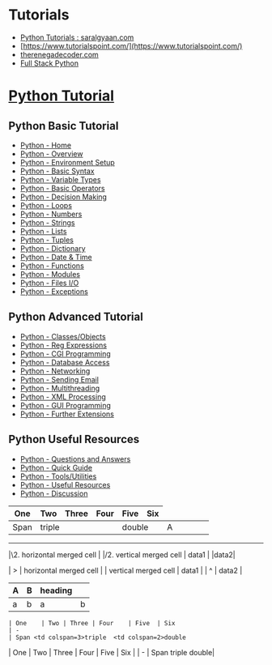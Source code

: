 
# Tutorials

- [Python Tutorials : saralgyaan.com](https://saralgyaan.com/posts/category/python/tutorials/)
- [https://www.tutorialspoint.com/](https://www.tutorialspoint.com/)
- [therenegadecoder.com](https://therenegadecoder.com/category/code/)
- [Full Stack Python](https://www.fullstackpython.com/)

# [Python Tutorial](https://www.tutorialspoint.com/python/index.htm)

## Python Basic Tutorial
-   [Python - Home](https://www.tutorialspoint.com/python/index.htm)
-   [Python - Overview](https://www.tutorialspoint.com/python/python_overview.htm)
-   [Python - Environment Setup](https://www.tutorialspoint.com/python/python_environment.htm)
-   [Python - Basic Syntax](https://www.tutorialspoint.com/python/python_basic_syntax.htm)
-   [Python - Variable Types](https://www.tutorialspoint.com/python/python_variable_types.htm)
-   [Python - Basic Operators](https://www.tutorialspoint.com/python/python_basic_operators.htm)
-   [Python - Decision Making](https://www.tutorialspoint.com/python/python_decision_making.htm)
-   [Python - Loops](https://www.tutorialspoint.com/python/python_loops.htm)
-   [Python - Numbers](https://www.tutorialspoint.com/python/python_numbers.htm)
-   [Python - Strings](https://www.tutorialspoint.com/python/python_strings.htm)
-   [Python - Lists](https://www.tutorialspoint.com/python/python_lists.htm)
-   [Python - Tuples](https://www.tutorialspoint.com/python/python_tuples.htm)
-   [Python - Dictionary](https://www.tutorialspoint.com/python/python_dictionary.htm)
-   [Python - Date & Time](https://www.tutorialspoint.com/python/python_date_time.htm)
-   [Python - Functions](https://www.tutorialspoint.com/python/python_functions.htm)
-   [Python - Modules](https://www.tutorialspoint.com/python/python_modules.htm)
-   [Python - Files I/O](https://www.tutorialspoint.com/python/python_files_io.htm)
-   [Python - Exceptions](https://www.tutorialspoint.com/python/python_exceptions.htm)

## Python Advanced Tutorial
-   [Python - Classes/Objects](https://www.tutorialspoint.com/python/python_classes_objects.htm)
-   [Python - Reg Expressions](https://www.tutorialspoint.com/python/python_reg_expressions.htm)
-   [Python - CGI Programming](https://www.tutorialspoint.com/python/python_cgi_programming.htm)
-   [Python - Database Access](https://www.tutorialspoint.com/python/python_database_access.htm)
-   [Python - Networking](https://www.tutorialspoint.com/python/python_networking.htm)
-   [Python - Sending Email](https://www.tutorialspoint.com/python/python_sending_email.htm)
-   [Python - Multithreading](https://www.tutorialspoint.com/python/python_multithreading.htm)
-   [Python - XML Processing](https://www.tutorialspoint.com/python/python_xml_processing.htm)
-   [Python - GUI Programming](https://www.tutorialspoint.com/python/python_gui_programming.htm)
-   [Python - Further Extensions](https://www.tutorialspoint.com/python/python_further_extensions.htm)

## Python Useful Resources
-   [Python - Questions and Answers](https://www.tutorialspoint.com/python/python_questions_answers.htm)
-   [Python - Quick Guide](https://www.tutorialspoint.com/python/python_quick_guide.htm)
-   [Python - Tools/Utilities](https://www.tutorialspoint.com/python/python_tools_utilities.htm)
-   [Python - Useful Resources](https://www.tutorialspoint.com/python/python_useful_resources.htm)
-   [Python - Discussion](https://www.tutorialspoint.com/python/python_discussion.htm)




| One    | Two | Three | Four | Five  | Six |
|---|---|---|---|---|---|
| Span <td colspan=3>triple  <td colspan=2>double </td>|A|

-----
|\2. horizontal merged cell |
|/2. vertical merged cell | data1 |
|data2|

| > | horizontal merged cell        |
| vertical merged cell      | data1 |
| ^                        | data2 |

|A| B |heading<i>||
|-----|----|----|------|
|  a| b |a| b |

```
| One    | Two | Three | Four    | Five  | Six 
| -
| Span <td colspan=3>triple  <td colspan=2>double
```
| One    | Two | Three | Four    | Five  | Six |
| -
| Span <td colspan=3>triple  <td colspan=2>double|
<!--stackedit_data:
eyJoaXN0b3J5IjpbLTE2OTY4MTcwMTEsNTMwODEyMjI2LDc5OD
I4NTEwLDE3Mjg0OTcwOTgsLTMyMzI1NjAzMSwxOTU0MDU1MDNd
fQ==
-->